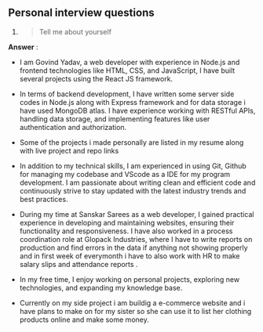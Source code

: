 ## Personal interview questions

1. > Tell me about yourself 

**Answer** : 
- I am Govind Yadav, a web developer with experience in Node.js and frontend technologies like HTML, CSS, and JavaScript, I have built several projects using the React JS framework.

- In terms of backend development, I have written some server side codes in Node.js along with Express framework and for data storage i have used MongoDB atlas. I have experience working with RESTful APIs, handling data storage, and implementing features like user authentication and authorization.

- Some of the projects i made personally are listed in my resume along with live project and repo links

- In addition to my technical skills, I am experienced in using Git, Github for managing my codebase and VScode as a IDE for my program development. I am passionate about writing clean and efficient code and continuously strive to stay updated with the latest industry trends and best practices.

- During my time at Sanskar Sarees as a web developer, I gained practical experience in developing and maintaining websites, ensuring their functionality and responsiveness. I have also worked in a process coordination role at Glopack Industries, where I have to write reports on production and find errors in the data if anything not showing properly and in first week of everymonth i have to also work with HR to make salary slips and attendance reports .

- In my free time, I enjoy working on personal projects, exploring new technologies, and expanding my knowledge base.

- Currently on my side project i am buildig a e-commerce website and i have plans to make on for my sister so she can use it to list her clothing products online and make some money.
